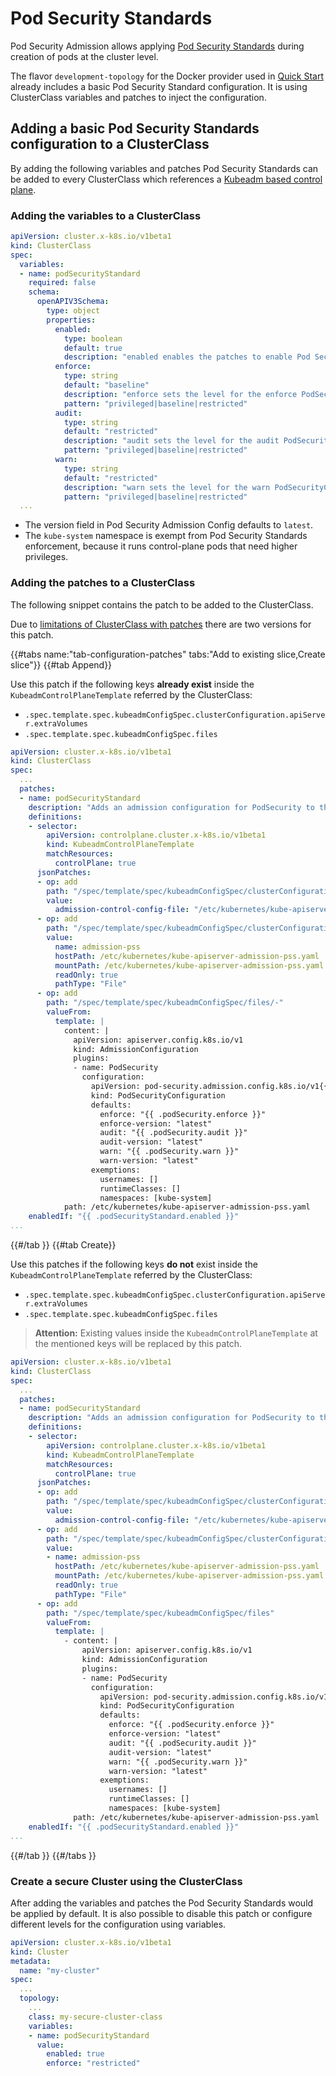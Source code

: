 # Pod Security Standards

Pod Security Admission allows applying [Pod Security Standards] during creation of pods at the cluster level.

The flavor `development-topology` for the Docker provider used in [Quick Start](../user/quick-start.md) already includes a basic Pod Security Standard configuration.
It is using ClusterClass variables and patches to inject the configuration.

## Adding a basic Pod Security Standards configuration to a ClusterClass

By adding the following variables and patches Pod Security Standards can be added to every ClusterClass which references a [Kubeadm based control plane](../tasks/control-plane/kubeadm-control-plane.md).

### Adding the variables to a ClusterClass

```yaml
apiVersion: cluster.x-k8s.io/v1beta1
kind: ClusterClass
spec:
  variables:
  - name: podSecurityStandard
    required: false
    schema:
      openAPIV3Schema:
        type: object
        properties: 
          enabled: 
            type: boolean
            default: true
            description: "enabled enables the patches to enable Pod Security Standard via AdmissionConfiguration."
          enforce:
            type: string
            default: "baseline"
            description: "enforce sets the level for the enforce PodSecurityConfiguration mode. One of privileged, baseline, restricted."
            pattern: "privileged|baseline|restricted"
          audit:
            type: string
            default: "restricted"
            description: "audit sets the level for the audit PodSecurityConfiguration mode. One of privileged, baseline, restricted."
            pattern: "privileged|baseline|restricted"
          warn:
            type: string
            default: "restricted"
            description: "warn sets the level for the warn PodSecurityConfiguration mode. One of privileged, baseline, restricted."
            pattern: "privileged|baseline|restricted"
  ...
```

* The version field in Pod Security Admission Config defaults to `latest`.
* The `kube-system` namespace is exempt from Pod Security Standards enforcement, because it runs control-plane pods that need higher privileges.

### Adding the patches to a ClusterClass

The following snippet contains the patch to be added to the ClusterClass.

Due to [limitations of ClusterClass with patches](../tasks/experimental-features/cluster-class/write-clusterclass.md#json-patches-tips--tricks) there are two versions for this patch.

{{#tabs name:"tab-configuration-patches" tabs:"Add to existing slice,Create slice"}}
{{#tab Append}}

Use this patch if the following keys **already exist** inside the `KubeadmControlPlaneTemplate` referred by the ClusterClass:

- `.spec.template.spec.kubeadmConfigSpec.clusterConfiguration.apiServer.extraVolumes`
- `.spec.template.spec.kubeadmConfigSpec.files`

```yaml
apiVersion: cluster.x-k8s.io/v1beta1
kind: ClusterClass
spec:
  ...
  patches:
  - name: podSecurityStandard
    description: "Adds an admission configuration for PodSecurity to the kube-apiserver."
    definitions:
    - selector:
        apiVersion: controlplane.cluster.x-k8s.io/v1beta1
        kind: KubeadmControlPlaneTemplate
        matchResources:
          controlPlane: true
      jsonPatches:
      - op: add
        path: "/spec/template/spec/kubeadmConfigSpec/clusterConfiguration/apiServer/extraArgs"
        value:
          admission-control-config-file: "/etc/kubernetes/kube-apiserver-admission-pss.yaml"
      - op: add
        path: "/spec/template/spec/kubeadmConfigSpec/clusterConfiguration/apiServer/extraVolumes/-"
        value:
          name: admission-pss
          hostPath: /etc/kubernetes/kube-apiserver-admission-pss.yaml
          mountPath: /etc/kubernetes/kube-apiserver-admission-pss.yaml
          readOnly: true
          pathType: "File"
      - op: add
        path: "/spec/template/spec/kubeadmConfigSpec/files/-"
        valueFrom:
          template: |
            content: |
              apiVersion: apiserver.config.k8s.io/v1
              kind: AdmissionConfiguration
              plugins:
              - name: PodSecurity
                configuration:
                  apiVersion: pod-security.admission.config.k8s.io/v1{{ if semverCompare "< v1.25" .builtin.controlPlane.version }}beta1{{ end }}
                  kind: PodSecurityConfiguration
                  defaults:
                    enforce: "{{ .podSecurity.enforce }}"
                    enforce-version: "latest"
                    audit: "{{ .podSecurity.audit }}"
                    audit-version: "latest"
                    warn: "{{ .podSecurity.warn }}"
                    warn-version: "latest"
                  exemptions:
                    usernames: []
                    runtimeClasses: []
                    namespaces: [kube-system]
            path: /etc/kubernetes/kube-apiserver-admission-pss.yaml
    enabledIf: "{{ .podSecurityStandard.enabled }}"
...
```

{{#/tab }}
{{#tab Create}}


Use this patches if the following keys **do not** exist inside the `KubeadmControlPlaneTemplate` referred by the ClusterClass:

- `.spec.template.spec.kubeadmConfigSpec.clusterConfiguration.apiServer.extraVolumes`
- `.spec.template.spec.kubeadmConfigSpec.files`

> **Attention:** Existing values inside the `KubeadmControlPlaneTemplate` at the mentioned keys will be replaced by this patch.

```yaml
apiVersion: cluster.x-k8s.io/v1beta1
kind: ClusterClass
spec:
  ...
  patches:
  - name: podSecurityStandard
    description: "Adds an admission configuration for PodSecurity to the kube-apiserver."
    definitions:
    - selector:
        apiVersion: controlplane.cluster.x-k8s.io/v1beta1
        kind: KubeadmControlPlaneTemplate
        matchResources:
          controlPlane: true
      jsonPatches:
      - op: add
        path: "/spec/template/spec/kubeadmConfigSpec/clusterConfiguration/apiServer/extraArgs"
        value:
          admission-control-config-file: "/etc/kubernetes/kube-apiserver-admission-pss.yaml"
      - op: add
        path: "/spec/template/spec/kubeadmConfigSpec/clusterConfiguration/apiServer/extraVolumes"
        value:
        - name: admission-pss
          hostPath: /etc/kubernetes/kube-apiserver-admission-pss.yaml
          mountPath: /etc/kubernetes/kube-apiserver-admission-pss.yaml
          readOnly: true
          pathType: "File"
      - op: add
        path: "/spec/template/spec/kubeadmConfigSpec/files"
        valueFrom:
          template: |
            - content: |
                apiVersion: apiserver.config.k8s.io/v1
                kind: AdmissionConfiguration
                plugins:
                - name: PodSecurity
                  configuration:
                    apiVersion: pod-security.admission.config.k8s.io/v1{{ if semverCompare "< v1.25" .builtin.controlPlane.version }}beta1{{ end }}
                    kind: PodSecurityConfiguration
                    defaults:
                      enforce: "{{ .podSecurity.enforce }}"
                      enforce-version: "latest"
                      audit: "{{ .podSecurity.audit }}"
                      audit-version: "latest"
                      warn: "{{ .podSecurity.warn }}"
                      warn-version: "latest"
                    exemptions:
                      usernames: []
                      runtimeClasses: []
                      namespaces: [kube-system]
              path: /etc/kubernetes/kube-apiserver-admission-pss.yaml
    enabledIf: "{{ .podSecurityStandard.enabled }}"
...
```

{{#/tab }}
{{#/tabs }}


[Pod Security Standards]: https://kubernetes.io/docs/concepts/security/pod-security-standards

### Create a secure Cluster using the ClusterClass

After adding the variables and patches the Pod Security Standards would be applied by default.
It is also possible to disable this patch or configure different levels for the configuration 
using variables.

```yaml
apiVersion: cluster.x-k8s.io/v1beta1
kind: Cluster
metadata:
  name: "my-cluster"
spec:
  ...
  topology:
    ...
    class: my-secure-cluster-class
    variables:
    - name: podSecurityStandard
      value: 
        enabled: true
        enforce: "restricted"
```
